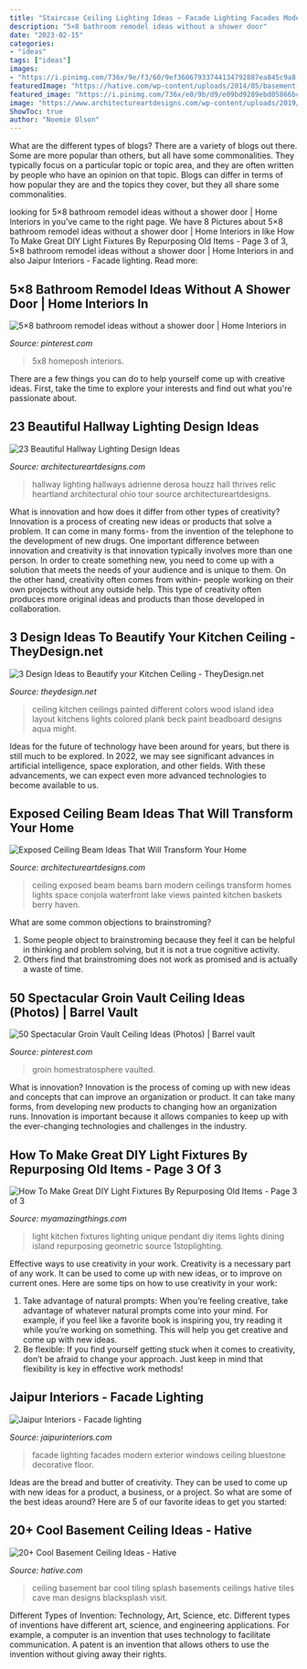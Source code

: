 ```yaml
---
title: "Staircase Ceiling Lighting Ideas ~ Facade Lighting Facades Modern Exterior Windows Ceiling Bluestone Decorative Floor"
description: "5×8 bathroom remodel ideas without a shower door"
date: "2023-02-15"
categories:
- "ideas"
tags: ["ideas"]
images:
- "https://i.pinimg.com/736x/9e/f3/60/9ef36067933744134792887ea845c9a8.jpg"
featuredImage: "https://hative.com/wp-content/uploads/2014/05/basement-ceiling-ideas/12-black-splash-tiling-as-ceiling.jpg"
featured_image: "https://i.pinimg.com/736x/e0/9b/d9/e09bd9289ebd05866bc167b4b017a798.jpg"
image: "https://www.architectureartdesigns.com/wp-content/uploads/2019/06/beam-ceiling-3-630x919.jpg"
ShowToc: true
author: "Noemie Olson"
---
```



What are the different types of blogs?
There are a variety of blogs out there. Some are more popular than others, but all have some commonalities. They typically focus on a particular topic or topic area, and they are often written by people who have an opinion on that topic. Blogs can differ in terms of how popular they are and the topics they cover, but they all share some commonalities.

	

		
looking for 5×8 bathroom remodel ideas without a shower door | Home Interiors in you've came to the right page. We have 8 Pictures about 5×8 bathroom remodel ideas without a shower door | Home Interiors in like How To Make Great DIY Light Fixtures By Repurposing Old Items - Page 3 of 3, 5×8 bathroom remodel ideas without a shower door | Home Interiors in and also Jaipur Interiors - Facade lighting. Read more:
		
    
## 5×8 Bathroom Remodel Ideas Without A Shower Door | Home Interiors In

<img loading=lazy src="https://i.pinimg.com/736x/e0/9b/d9/e09bd9289ebd05866bc167b4b017a798.jpg" onerror="this.onerror=null;this.src='https://tse1.mm.bing.net/th?id=OIP.U8ARpgu_eviWc80a2AW8IgAAAA&amp;pid=15.1';" alt="5×8 bathroom remodel ideas without a shower door | Home Interiors in">

_Source: pinterest.com_

>5x8 homeposh interiors. 

	

There are a few things you can do to help yourself come up with creative ideas. First, take the time to explore your interests and find out what you're passionate about.

    
## 23 Beautiful Hallway Lighting Design Ideas

<img loading=lazy src="https://www.architectureartdesigns.com/wp-content/uploads/2013/12/550.jpg" onerror="this.onerror=null;this.src='https://tse4.mm.bing.net/th?id=OIP.SmgY2IUqGucbMOidpe-H8wAAAA&amp;pid=15.1';" alt="23 Beautiful Hallway Lighting Design Ideas">

_Source: architectureartdesigns.com_

>hallway lighting hallways adrienne derosa houzz hall thrives relic heartland architectural ohio tour source architectureartdesigns. 

	

What is innovation and how does it differ from other types of creativity?
Innovation is a process of creating new ideas or products that solve a problem. It can come in many forms- from the invention of the telephone to the development of new drugs. 
One important difference between innovation and creativity is that innovation typically involves more than one person. In order to create something new, you need to come up with a solution that meets the needs of your audience and is unique to them. On the other hand, creativity often comes from within- people working on their own projects without any outside help. This type of creativity often produces more original ideas and products than those developed in collaboration.

    
## 3 Design Ideas To Beautify Your Kitchen Ceiling - TheyDesign.net

<img loading=lazy src="https://theydesign.net/wp-content/uploads/2017/06/25-best-ideas-about-kitchen-ceilings-on-pinterest-kitchen-regarding-kitchen-ceiling-3-design-ideas-to-beautify-your-kitchen-ceiling.jpg" onerror="this.onerror=null;this.src='https://tse2.mm.bing.net/th?id=OIP.2_7Ot2AedHKFU_f6biAV0wHaLR&amp;pid=15.1';" alt="3 Design Ideas to Beautify your Kitchen Ceiling - TheyDesign.net">

_Source: theydesign.net_

>ceiling kitchen ceilings painted different colors wood island idea layout kitchens lights colored plank beck paint beadboard designs aqua might. 

	

Ideas for the future of technology have been around for years, but there is still much to be explored. In 2022, we may see significant advances in artificial intelligence, space exploration, and other fields. With these advancements, we can expect even more advanced technologies to become available to us.

    
## Exposed Ceiling Beam Ideas That Will Transform Your Home

<img loading=lazy src="https://www.architectureartdesigns.com/wp-content/uploads/2019/06/beam-ceiling-3-630x919.jpg" onerror="this.onerror=null;this.src='https://tse4.mm.bing.net/th?id=OIP.IE1I1VFby1SEnpSYbZTRIQHaKz&amp;pid=15.1';" alt="Exposed Ceiling Beam Ideas That Will Transform Your Home">

_Source: architectureartdesigns.com_

>ceiling exposed beam beams barn modern ceilings transform homes lights space conjola waterfront lake views painted kitchen baskets berry haven. 

	

What are some common objections to brainstroming?
1. Some people object to brainstroming because they feel it can be helpful in thinking and problem solving, but it is not a true cognitive activity.
2. Others find that brainstroming does not work as promised and is actually a waste of time.

    
## 50 Spectacular Groin Vault Ceiling Ideas (Photos) | Barrel Vault

<img loading=lazy src="https://i.pinimg.com/736x/9e/f3/60/9ef36067933744134792887ea845c9a8.jpg" onerror="this.onerror=null;this.src='https://tse3.mm.bing.net/th?id=OIP.h_tuFsrT-n-eENELYdU7kwHaLG&amp;pid=15.1';" alt="50 Spectacular Groin Vault Ceiling Ideas (Photos) | Barrel vault">

_Source: pinterest.com_

>groin homestratosphere vaulted. 

	

What is innovation?
Innovation is the process of coming up with new ideas and concepts that can improve an organization or product. It can take many forms, from developing new products to changing how an organization runs. Innovation is important because it allows companies to keep up with the ever-changing technologies and challenges in the industry.

    
## How To Make Great DIY Light Fixtures By Repurposing Old Items - Page 3 Of 3

<img loading=lazy src="https://myamazingthings.com/wp-content/uploads/2016/12/Easy-DIY-Light-Fixtures-823x1024.jpg" onerror="this.onerror=null;this.src='https://tse2.mm.bing.net/th?id=OIP.h5jYw787DfAGtNh2cXwHAQHaJN&amp;pid=15.1';" alt="How To Make Great DIY Light Fixtures By Repurposing Old Items - Page 3 of 3">

_Source: myamazingthings.com_

>light kitchen fixtures lighting unique pendant diy items lights dining island repurposing geometric source 1stoplighting. 

	

Effective ways to use creativity in your work.
Creativity is a necessary part of any work. It can be used to come up with new ideas, or to improve on current ones. Here are some tips on how to use creativity in your work: 
1. Take advantage of natural prompts: When you’re feeling creative, take advantage of whatever natural prompts come into your mind. For example, if you feel like a favorite book is inspiring you, try reading it while you’re working on something. This will help you get creative and come up with new ideas. 
2. Be flexible: If you find yourself getting stuck when it comes to creativity, don’t be afraid to change your approach. Just keep in mind that flexibility is key in effective work methods! 

    
## Jaipur Interiors - Facade Lighting

<img loading=lazy src="http://jaipurinteriors.com/product-gallery/Facade-Lighting/3.jpg" onerror="this.onerror=null;this.src='https://tse3.mm.bing.net/th?id=OIP.XMegEDkt6HSki1yBmPCEMgHaFj&amp;pid=15.1';" alt="Jaipur Interiors - Facade lighting">

_Source: jaipurinteriors.com_

>facade lighting facades modern exterior windows ceiling bluestone decorative floor. 

	

Ideas are the bread and butter of creativity. They can be used to come up with new ideas for a product, a business, or a project. So what are some of the best ideas around? Here are 5 of our favorite ideas to get you started:

    
## 20+ Cool Basement Ceiling Ideas - Hative

<img loading=lazy src="https://hative.com/wp-content/uploads/2014/05/basement-ceiling-ideas/12-black-splash-tiling-as-ceiling.jpg" onerror="this.onerror=null;this.src='https://tse2.mm.bing.net/th?id=OIP.YG5JfZZzDcxuNy4W0UOshwHaLH&amp;pid=15.1';" alt="20+ Cool Basement Ceiling Ideas - Hative">

_Source: hative.com_

>ceiling basement bar cool tiling splash basements ceilings hative tiles cave man designs blacksplash visit. 

	

Different Types of Invention: Technology, Art, Science, etc.
Different types of inventions have different art, science, and engineering applications. For example, a computer is an invention that uses technology to facilitate communication. A patent is an invention that allows others to use the invention without giving away their rights.

